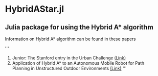 # HybridAStar.jl

## Julia package for using the Hybrid A* algorithm

Information on Hybrid A* algorithm can be found in these papers

'''
1) Junior: The Stanford entry in the Urban Challenge [(Link)](https://onlinelibrary.wiley.com/doi/abs/10.1002/rob.20258)
2) Application of Hybrid A* to an Autonomous Mobile Robot for Path Planning in Unstructured Outdoor Environments [(Link)](https://ieeexplore.ieee.org/abstract/document/6309512)
'''
